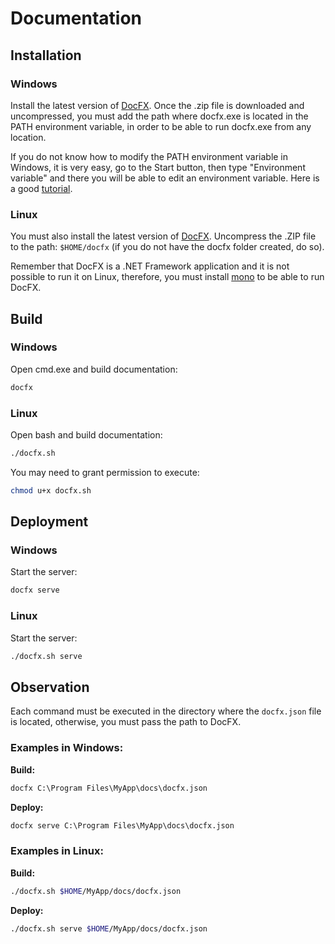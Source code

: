 # Documentation

## Installation

### Windows

Install the latest version of [DocFX](https://github.com/dotnet/docfx/releases/latest). Once the .zip file is downloaded and uncompressed, you must add the path where docfx.exe is located in the PATH environment variable, in order to be able to run docfx.exe from any location.

If you do not know how to modify the PATH environment variable in Windows, it is very easy, go to the Start button, then type "Environment variable" and there you will be able to edit an environment variable. Here is a good [tutorial](https://www.architectryan.com/2018/08/31/how-to-change-environment-variables-on-windows-10/).

### Linux

You must also install the latest version of [DocFX](https://github.com/dotnet/docfx/releases/latest). Uncompress the .ZIP file to the path: `$HOME/docfx` (if you do not have the docfx folder created, do so). 

Remember that DocFX is a .NET Framework application and it is not possible to run it on Linux, therefore, you must install [mono](https://www.mono-project.com/download/stable/#download-lin) to be able to run DocFX.

## Build

### Windows

Open cmd.exe and build documentation:
```cmd
docfx
```

### Linux

Open bash and build documentation:
```sh
./docfx.sh
```
You may need to grant permission to execute:
```sh
chmod u+x docfx.sh
```

## Deployment

### Windows

Start the server:
```cmd
docfx serve
```

### Linux

Start the server:
```sh
./docfx.sh serve
```

## Observation

Each command must be executed in the directory where the `docfx.json` file is located, otherwise, you must pass the path to DocFX.

### Examples in Windows:

**Build:**
```cmd
docfx C:\Program Files\MyApp\docs\docfx.json
```

**Deploy:**
```cmd
docfx serve C:\Program Files\MyApp\docs\docfx.json
```

### Examples in Linux:

**Build:**
```sh
./docfx.sh $HOME/MyApp/docs/docfx.json
```

**Deploy:**
```sh
./docfx.sh serve $HOME/MyApp/docs/docfx.json
```